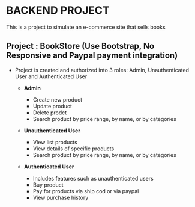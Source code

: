 # BACKEND PROJECT
This is a project to simulate an e-commerce site that sells books

## Project : BookStore (Use Bootstrap, No Responsive and Paypal payment integration)
  - Project is created and authorized into 3 roles: Admin, Unauthenticated User and Authenticated User
    - **Admin**
      - Create new product
      - Update product
      - Delete prodct
      - Search product by price range, by name, or by categories
     
     - **Unauthenticated User**
        - View list products
        - View details of specific products
        - Search product by price range, by name, or by categories
        
      - **Authenticated User**
        - Includes features such as unauthenticated users
        - Buy product
        - Pay for products via ship cod or via paypal
        - View purchase history
     
